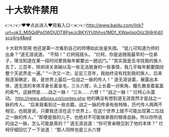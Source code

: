 # 十大软件禁用

👉👉👉♥♥点此进入♥观看入口👈👉👉http://www.baidu.com/link?url=ok3_Ml5QdPpOWDUDT8PseJcBKYiYUthhvs1MDf_XWaxIqoOiiz3h9rK40scs4rg4&wd

十大软件禁用
他还是第一次看到自己的师傅如此张皇失措。
    “徒儿可知道为师的出身？”道无涯说道。
    “不知！”
    烂柯摇摇头。
    “烂柯，你是追随我最早的一位弟子，理当知道在某一段时间里我每年都要出一趟远门。”
    “其实我是去寻找我的族人去了，三百年，除却闭关突破以及一些无法脱身的一些事情，我几乎每年都要围绕整个天武界走一遍。”
    “一次又一次，足足三百年，我始终没有找到我的族人，后来我逐渐确定，我，是世界上最后一位战之一脉的传人！”
    道无涯说着，展露出本体，道无涯的本体浑身长着金毛，三头六臂，头上长着一对紫角，瞳孔散发着氤氲的紫气，这赫然是……战之一脉！
    “三头……六臂！”
    “战之一脉！”
    烂柯心头震动。
    http://news.atboss.cn/contes.php
    他的确没有想到道无涯竟然才是战之一脉的传人。
    “后来我看到过一些古籍，战之一脉的传承有些特殊，历代传人两两不相见，也就是说，只要我还活在这个世界上，在这个世界上就不可能出现第二位战之一脉的传人。”
    “即便是我的儿子，也绝对不可能继承我的根骨血脉。所以你所说的战之一脉，怎么可能是真的？”
    道无涯说道：“你可曾亲眼见到了他的本体？”
    烂柯仔细回忆了一下说道：
    “那人同样也是三头六臂
